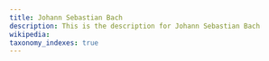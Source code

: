 ```yaml
---
title: Johann Sebastian Bach
description: This is the description for Johann Sebastian Bach
wikipedia: 
taxonomy_indexes: true
---
```

